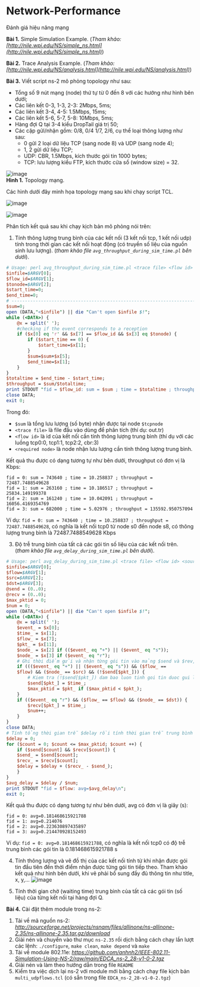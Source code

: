 # Network-Performance
Đánh giá hiệu năng mạng

**Bài 1.** Simple Simulation Example. (_Tham khảo: [http://nile.wpi.edu/NS/simple_ns.html](http://nile.wpi.edu/NS/simple_ns.html)_)

**Bài 2.** Trace Analysis Example. (_Tham khảo: [http://nile.wpi.edu/NS/analysis.html](http://nile.wpi.edu/NS/analysis.html)_)
 
**Bài 3.** Viết script ns-2 mô phỏng topology như sau:
- Tổng số 9 nút mạng (node) thứ tự từ 0 đến 8 với các hướng như hình bên dưới;
- Các liên kết 0-3, 1-3, 2-3: 2Mbps, 5ms;
- Các liên kết 3-4, 4-5: 1.5Mbps, 15ms;
- Các liên kết 5-6, 5-7, 5-8: 10Mbps, 5ms;
- Hàng đợi Q tại 3-4 kiểu DropTail giá trị 50;
- Các cặp gửi/nhận gồm: 0/8, 0/4 1/7, 2/6, cụ thể loại thông lượng như sau:
  - 0 gửi 2 loại dữ liệu TCP (sang node 8) và UDP (sang node 4);
  - 1, 2 gửi dữ liệu TCP;
  - UDP: CBR, 1.5Mbps, kích thước gói tin 1000 bytes;
  - TCP: lưu lượng kiểu FTP, kích thước cửa sổ (window size) = 32.

![image](/images/topology.png)  
**Hình 1.** Topology mạng.

Các hình dưới đây minh họa topology mạng sau khi chạy script TCL.

![image](/images/topology1.png)

![image](/images/topology2.png)

Phân tích kết quả sau khi chạy kịch bản mô phỏng nói trên:
1. Tính thông lượng trung bình của các kết nối (3 kết nối tcp, 1 kết nối udp) tính trong thời gian các kết nối hoạt động (có truyền số liệu của nguồn sinh lưu lượng). (_tham khảo file `avg_throughput_during_sim_time.pl` bên dưới_).
~~~perl
# Usage: perl avg_throughput_during_sim_time.pl <trace file> <flow id> <required node>
$infile=$ARGV[0];
$flow_id=$ARGV[1];
$tonode=$ARGV[2];
$start_time=0;
$end_time=0;
# ---------------------------------------------------------------------------
$sum=0;
open (DATA,"<$infile") || die "Can't open $infile $!";
while (<DATA>) {
	@x = split(' ');
	#checking if the event corresponds to a reception
	if ($x[0] eq 'r' && $x[7] == $flow_id && $x[3] eq $tonode) {
		if ($start_time == 0) {
			$start_time=$x[1];
		}
		$sum=$sum+$x[5];
		$end_time=$x[1];
	}
}
$totaltime = $end_time - $start_time;
$throughput = $sum/$totaltime;
print STDOUT "fid = $flow_id: sum = $sum ; time = $totaltime ; throughput = $throughput\n";
close DATA;
exit 0;
~~~
Trong đó:
- `$sum` là tổng lưu lượng (số byte) nhận được tại node `$tcpnode `
- `<trace file>` là file đầu vào dùng để phân tích (thí dụ: out.tr) 
- `<flow id>` là id của kết nối cần tính thông lượng trung bình (thí dụ với các luồng tcp0:0, tcp1:1, tcp2:2, cbr:3) 
- `<required node>` là node nhận lưu lượng cần tính thông lượng trung bình.

Kết quả thu được có dạng tương tự như bên dưới, throughput có đơn vị là Kbps:
```console
fid = 0: sum = 743640 ; time = 10.258837 ; throughput = 72487.7488549628
fid = 1: sum = 263160 ; time = 10.186517 ; throughput = 25834.149199378
fid = 2: sum = 161240 ; time = 10.042091 ; throughput = 16056.4169354769
fid = 3: sum = 682000 ; time = 5.02976 ; throughput = 135592.950757094
```
Ví dụ: `fid = 0: sum = 743640 ; time = 10.258837 ; throughput = 72487.7488549628`, có nghĩa là kết nối tcp0 từ node s0 đến node s8, có thông lượng trung bình là 72487.7488549628 Kbps

3. Độ trễ trung bình của tất cả các gói tin số liệu của các kết nối trên. (_tham khảo file `avg_delay_during_sim_time.pl` bên dưới_).
~~~perl
# Usage: perl avg_delay_during_sim_time.pl <trace file> <flow id> <source node> <dest node>
$infile=$ARGV[0];
$flow=$ARGV[1];
$src=$ARGV[2];
$dst=$ARGV[3];
@send = (0..0);
@recv = (0..0);
$max_pktid = 0;
$num = 0;
open (DATA,"<$infile") || die "Can't open $infile $!";
while (<DATA>) {
	@x = split(' ');
	$event_ = $x[0];
	$time_ = $x[1];
	$flow_ = $x[7];
	$pkt_ = $x[11];
	$node_ = $x[2] if (($event_ eq "+") || ($event_ eq "s"));
	$node_ = $x[3] if ($event_ eq "r");
	# Ghi thời điểm gửi và nhận từng gói tin vào mảng $send và $rev, $num đếm số gói tin
	if ((($event_ eq "+") || ($event_ eq "s")) && ($flow_ ==
	$flow) && ($node_ == $src) && (!$send[$pkt_])) {
		# Kiem tra (!$send[$pkt_]) dam bao luon tinh goi tin duoc gui lan dau, k tinh goi tin gui lai
		$send[$pkt_] = $time_;
		$max_pktid = $pkt_ if ($max_pktid < $pkt_);
	}
	if (($event_ eq "r") && ($flow_ == $flow) && ($node_ ==	$dst)) {
		$recv[$pkt_] = $time_;
		$num++;
	}
}
close DATA;
# Tính tổng thời gian trễ $delay rồi tính thời gian trễ trung bình của các gói tin $avg_delay
$delay = 0;
for ($count = 0; $count <= $max_pktid; $count ++) {
	if ($send[$count] && $recv[$count]) {
	$send_ = $send[$count];
	$recv_ = $recv[$count];
	$delay = $delay + ($recv_ - $send_);
	}
}
$avg_delay = $delay / $num;
print STDOUT "fid = $flow: avg=$avg_delay\n";
exit 0;
~~~
Kết quả thu được có dạng tương tự như bên dưới, avg  có đơn vị là giây (s):
```console
fid = 0: avg=0.181468615921788
fid = 1: avg=0.214076
fid = 2: avg=0.223630897435897
fid = 3: avg=0.214470928152493
```
Ví dụ: `fid = 0: avg=0.181468615921788`, có nghĩa là kết nối tcp0 có độ trễ trung bình các gói tin là 0.181468615921788 s

4. Tính thông lượng và vẽ đồ thị của các kết nối tính từ khi nhận được gói tin đầu tiên đến thời điểm nhận được từng gói tin tiếp theo. Tham khảo kết quả như hình bên dưới, khi vẽ phải bổ sung đầy đủ thông tin như title, x, y,...
![image](/images/throughput.png)

6. Tính thời gian chờ (waiting time) trung bình của tất cả các gói tin (số liệu) của từng kết nối tại hàng đợi Q.


**Bài 4.** Cài đặt thêm module trong ns-2:
1. Tải về mã nguồn ns-2: _http://sourceforge.net/projects/nsnam/files/allinone/ns-allinone-2.35/ns-allinone-2.35.tar.gz/download_
2. Giải nén và chuyển vào thư mục `ns-2.35` rồi dịch bằng cách chạy lần lượt các lệnh: `./configure`, `make clean`, `make depend` và `make`
3. Tải về module 802.11e: _https://github.com/anhnh2/IEEE-802.11-Simulation-Using-NS-2/raw/main/EDCA_ns-2_28-v1-0-2.tgz_
4. Giải nén và làm theo hướng dẫn trong file `README`
5. Kiểm tra việc dịch lại ns-2 với module mới bằng cách chạy file kịch bản `multi_udpflows.tcl` (có sẵn trong file `EDCA_ns-2_28-v1-0-2.tgz`)
